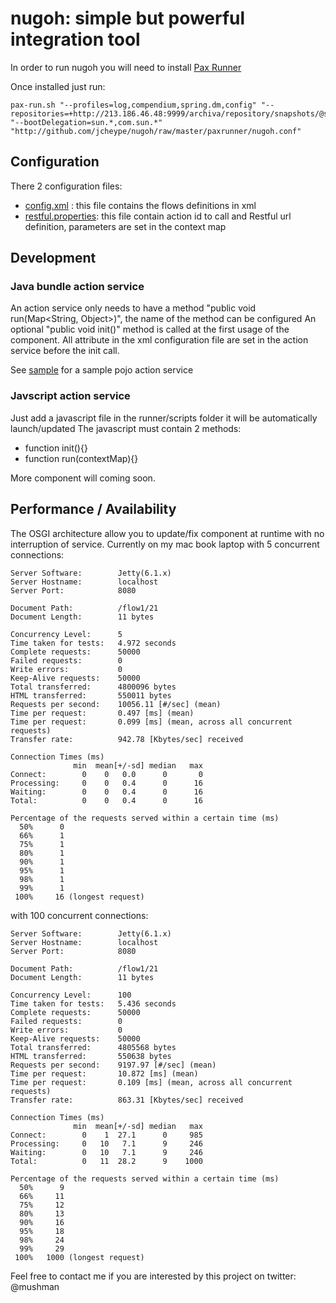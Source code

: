 nugoh: simple but powerful integration tool
==============================


In order to run nugoh you will need to install [Pax Runner](http://paxrunner.ops4j.org)

Once installed just run:

    pax-run.sh "--profiles=log,compendium,spring.dm,config" "--repositories=+http://213.186.46.48:9999/archiva/repository/snapshots/@snapshots" "--bootDelegation=sun.*,com.sun.*" "http://github.com/jcheype/nugoh/raw/master/paxrunner/nugoh.conf"


Configuration
--------------------
There 2 configuration files:

 *  [config.xml](http://github.com/jcheype/nugoh/blob/master/paxrunner/runner/config.xml) :
    this file contains the flows definitions in xml
 *  [restful.properties](http://github.com/jcheype/nugoh/blob/master/paxrunner/runner/restful.properties):
    this file contain action id to call and Restful url definition, parameters are set in the context map


Development
--------------------

### Java bundle action service
An action service only needs to have a method "public void run(Map<String, Object>)", the name of the method can be configured
An optional "public void init()" method is called at the first usage of the component.
All attribute in the xml configuration file are set in the action service before the init call.

See [sample](http://github.com/jcheype/nugoh/tree/master/service/sample/) for a sample pojo action service

### Javscript action service
Just add a javascript file in the runner/scripts folder it will be automatically launch/updated
The javascript must contain 2 methods:

 *  function init(){}
 *  function run(contextMap){}

More component will coming soon.

Performance / Availability
--------------------
The OSGI architecture allow you to update/fix component at runtime with no interruption of service.
Currently on my mac book laptop
with 5 concurrent connections:

    Server Software:        Jetty(6.1.x)
    Server Hostname:        localhost
    Server Port:            8080

    Document Path:          /flow1/21
    Document Length:        11 bytes

    Concurrency Level:      5
    Time taken for tests:   4.972 seconds
    Complete requests:      50000
    Failed requests:        0
    Write errors:           0
    Keep-Alive requests:    50000
    Total transferred:      4800096 bytes
    HTML transferred:       550011 bytes
    Requests per second:    10056.11 [#/sec] (mean)
    Time per request:       0.497 [ms] (mean)
    Time per request:       0.099 [ms] (mean, across all concurrent requests)
    Transfer rate:          942.78 [Kbytes/sec] received

    Connection Times (ms)
                  min  mean[+/-sd] median   max
    Connect:        0    0   0.0      0       0
    Processing:     0    0   0.4      0      16
    Waiting:        0    0   0.4      0      16
    Total:          0    0   0.4      0      16

    Percentage of the requests served within a certain time (ms)
      50%      0
      66%      1
      75%      1
      80%      1
      90%      1
      95%      1
      98%      1
      99%      1
     100%     16 (longest request)

with 100 concurrent connections:

    Server Software:        Jetty(6.1.x)
    Server Hostname:        localhost
    Server Port:            8080

    Document Path:          /flow1/21
    Document Length:        11 bytes

    Concurrency Level:      100
    Time taken for tests:   5.436 seconds
    Complete requests:      50000
    Failed requests:        0
    Write errors:           0
    Keep-Alive requests:    50000
    Total transferred:      4805568 bytes
    HTML transferred:       550638 bytes
    Requests per second:    9197.97 [#/sec] (mean)
    Time per request:       10.872 [ms] (mean)
    Time per request:       0.109 [ms] (mean, across all concurrent requests)
    Transfer rate:          863.31 [Kbytes/sec] received

    Connection Times (ms)
                  min  mean[+/-sd] median   max
    Connect:        0    1  27.1      0     985
    Processing:     0   10   7.1      9     246
    Waiting:        0   10   7.1      9     246
    Total:          0   11  28.2      9    1000

    Percentage of the requests served within a certain time (ms)
      50%      9
      66%     11
      75%     12
      80%     13
      90%     16
      95%     18
      98%     24
      99%     29
     100%   1000 (longest request)



Feel free to contact me if you are interested by this project on twitter: @mushman
